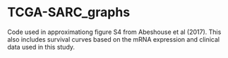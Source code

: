 # TCGA-SARC_graphs
Code used in approximationg figure S4 from Abeshouse et al (2017). This also includes survival curves based on the mRNA expression and clinical data used in this study.
